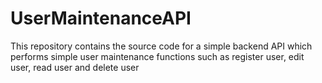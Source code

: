 # UserMaintenanceAPI
This repository contains the source code for a simple backend API which performs simple user maintenance functions such as register user, edit user, read user and delete user

